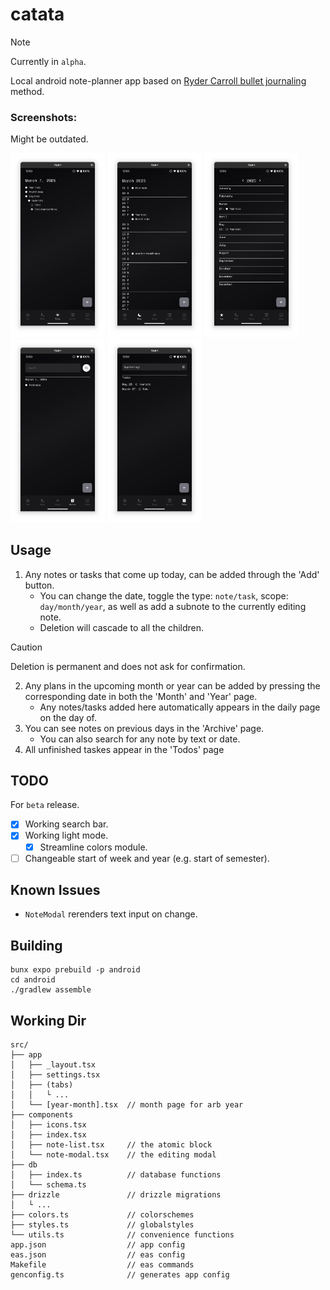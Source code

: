 # catata

> [!NOTE]
> Currently in `alpha`.

Local android note-planner app based on [Ryder Carroll bullet
journaling](https://www.youtube.com/watch?v=GfRf43JTqY4) method.

### Screenshots:
Might be outdated.

<p float="left">
    <img width="30%" src="./assets/screenshots/ss1.png">
    <img width="30%" src="./assets/screenshots/ss2.png">
    <img width="30%" src="./assets/screenshots/ss3.png">
    <img width="30%" src="./assets/screenshots/ss4.png">
    <img width="30%" src="./assets/screenshots/ss5.png">
</p>

## Usage
1. Any notes or tasks that come up today, can be added through the 'Add'
   button.
   - You can change the date, toggle the type: `note/task`, scope:
     `day/month/year`, as well as add a subnote to the currently editing
     note.
   - Deletion will cascade to all the children.

> [!CAUTION]
> Deletion is permanent and does not ask for confirmation.

2. Any plans in the upcoming month or year can be added by pressing the
   corresponding date in both the 'Month' and 'Year' page.
   - Any notes/tasks added here automatically appears in the daily page
     on the day of.
3. You can see notes on previous days in the 'Archive' page.
    - You can also search for any note by text or date.
4. All unfinished taskes appear in the 'Todos' page

## TODO
For `beta` release.

- [x] Working search bar.
- [x] Working light mode.
    - [x] Streamline colors module.
- [ ] Changeable start of week and year (e.g. start of semester).

## Known Issues

- `NoteModal` rerenders text input on change.

## Building

```
bunx expo prebuild -p android
cd android
./gradlew assemble
```

## Working Dir

```
src/
├── app
│   ├── _layout.tsx
│   ├── settings.tsx
│   ├── (tabs)
│   │   └ ...
│   └── [year-month].tsx  // month page for arb year
├── components
│   ├── icons.tsx
│   ├── index.tsx
│   ├── note-list.tsx     // the atomic block
│   └── note-modal.tsx    // the editing modal
├── db
│   ├── index.ts          // database functions
│   └── schema.ts
├── drizzle               // drizzle migrations
│   └ ...
├── colors.ts             // colorschemes
├── styles.ts             // globalstyles
└── utils.ts              // convenience functions
app.json                  // app config
eas.json                  // eas config
Makefile                  // eas commands
genconfig.ts              // generates app config
```
